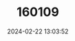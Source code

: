 ---
title: "160109"
category: "Charaxes bocqueti"
draft: false
date: 2024-02-22 13:03:52
languages:
  English: ["Bocquet’s Demon Charaxes"]
---